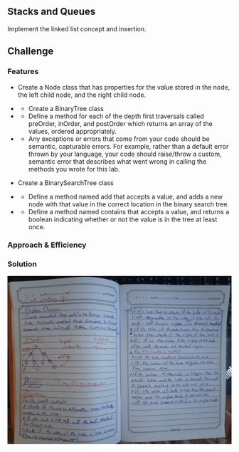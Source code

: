 ## Stacks and Queues
Implement the linked list concept and insertion.

## Challenge
### Features

* Create a Node class that has properties for the value stored in the node, the left child node, and the right child node.

* * Create a BinaryTree class
* * Define a method for each of the depth first traversals called preOrder, inOrder, and postOrder which returns an array of the values, ordered appropriately.
* * Any exceptions or errors that come from your code should be semantic, capturable errors. For example, rather than a default error thrown by your language, your code should raise/throw a custom, semantic error that describes what went wrong in calling the methods you wrote for this lab.

* Create a BinarySearchTree class

* * Define a method named add that accepts a value, and adds a new node with that value in the correct location in the binary search tree.
* * Define a method named contains that accepts a value, and returns a boolean indicating whether or not the value is in the tree at least once.

### Approach & Efficiency

### Solution
![](codeChall15.jpg)